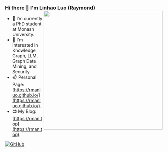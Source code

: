### Hi there 👋 I'm Linhao Luo (Raymond) <img align='right' src='https://github-readme-stats.vercel.app/api?username=RManLuo&show_icons=true&theme=cobalt' width='380px'>

<!--
**RManLuo/RManLuo** is a ✨ _special_ ✨ repository because its `README.md` (this file) appears on your GitHub profile.

Here are some ideas to get you started:

- 🔭 I’m currently working on ...
- 🌱 I’m currently learning ...
- 👯 I’m looking to collaborate on ...
- 🤔 I’m looking for help with ...
- 💬 Ask me about ...
- 📫 How to reach me: ...
- 😄 Pronouns: ...
- ⚡ Fun fact: ...
-->
- 🌱 I’m currently a PhD student at Monash University.
- 🔭 I'm interested in Knowledge Graph, LLM, Graph Data Mining, and Security.
- 📫 Personal Page: [https://rmanluo.github.io/](https://rmanluo.github.io/).
- 📺 My Blog: [https://rman.top](https://rman.top).

[![GitHub](https://img.shields.io/badge/GitHub-grey?logo=github)](https://github.com/RManLuo)
